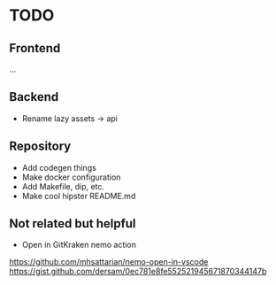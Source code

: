# TODO

## Frontend

...

## Backend

- Rename lazy assets -> api

## Repository

- Add codegen things
- Make docker configuration
- Add Makefile, dip, etc.
- Make cool hipster README.md

## Not related but helpful

- Open in GitKraken nemo action

<https://github.com/mhsattarian/nemo-open-in-vscode>
<https://gist.github.com/dersam/0ec781e8fe552521945671870344147b>

